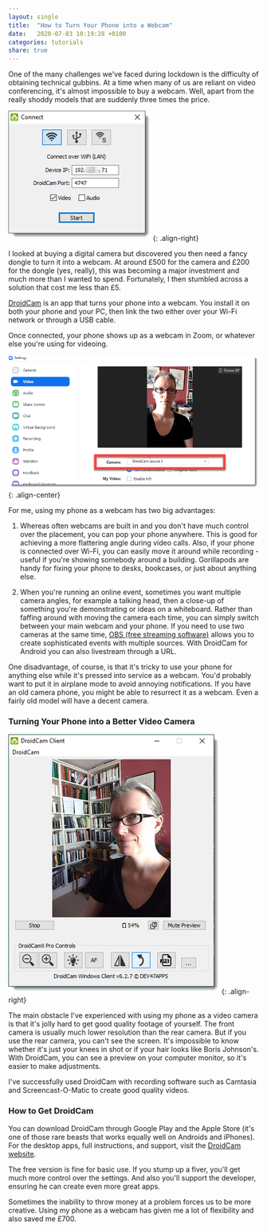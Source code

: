 ```yaml
---
layout: single
title:  "How to Turn Your Phone into a Webcam"
date:   2020-07-03 10:19:28 +0100
categories: tutorials
share: true
---
```


One of the many challenges we've faced during lockdown is the difficulty of obtaining technical gubbins. At a time when many of us are reliant on video conferencing, it's almost impossible to buy a webcam. Well, apart from the really shoddy models that are suddenly three times the price.

![DroidCam configuration](/assets/images/droidcam-connect.png){: .align-right}

I looked at buying a digital camera but discovered you then need a fancy dongle to turn it into a webcam. At around £500 for the camera and £200 for the dongle (yes, really), this was becoming a major investment and much more than I wanted to spend. Fortunately, I then stumbled across a solution that cost me less than £5.

[DroidCam](https://www.dev47apps.com/) is an app that turns your phone into a webcam. You install it on both your phone and your PC, then link the two either over your Wi-Fi network or through a USB cable.

Once connected, your phone shows up as a webcam in Zoom, or whatever else you're using for videoing.

![Connecting to DroidCam in Zoom](/assets/images/zoom-settings-2.png){: .align-center}

For me, using my phone as a webcam has two big advantages:

1. Whereas often webcams are built in and you don't have much control over the placement, you can pop your phone anywhere. This is good for achieving a more flattering angle during video calls. Also, if your phone is connected over Wi-Fi, you can easily move it around while recording - useful if you're showing somebody around a building. Gorillapods are handy for fixing your phone to desks, bookcases, or just about anything else.

2. When you're running an online event, sometimes you want multiple camera angles, for example a talking head, then a close-up of something you're demonstrating or ideas on a whiteboard. Rather than faffing around with moving the camera each time, you can simply switch between your main webcam and your phone. If you need to use two cameras at the same time, [OBS (free streaming software)](https://obsproject.com/) allows you to create sophisticated events with multiple sources. With DroidCam for Android you can also livestream through a URL.

One disadvantage, of course, is that it's tricky to use your phone for anything else while it's pressed into service as a webcam. You'd probably want to put it in airplane mode to avoid annoying notifications. If you have an old camera phone, you might be able to resurrect it as a webcam. Even a fairly old model will have a decent camera.

### Turning Your Phone into a Better Video Camera

![DroidCam client](/assets/images/droidcam-client.png){: .align-right}

The main obstacle I've experienced with using my phone as a video camera is that it's jolly hard to get good quality footage of yourself. The front camera is usually much lower resolution than the rear camera. But if you use the rear camera, you can't see the screen. It's impossible to know whether it's just your knees in shot or if your hair looks like Boris Johnson's. With DroidCam, you can see a preview on your computer monitor, so it's easier to make adjustments.

I've successfully used DroidCam with recording software such as Camtasia and Screencast-O-Matic to create good quality videos.

### How to Get DroidCam

You can download DroidCam through Google Play and the Apple Store (it's one of those rare beasts that works equally well on Androids and iPhones). For the desktop apps, full instructions, and support, visit the [DroidCam website](https://www.dev47apps.com/).

The free version is fine for basic use. If you stump up a fiver, you'll get much more control over the settings. And also you'll support the developer, ensuring he can create even more great apps.

Sometimes the inability to throw money at a problem forces us to be more creative. Using my phone as a webcam has given me a lot of flexibility and also saved me £700.